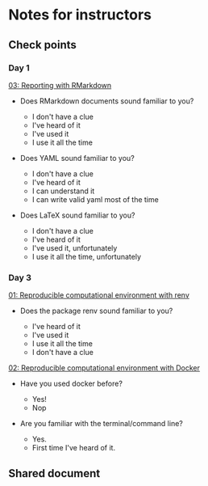  # Notes for instructors

 ##  Check points

### Day 1

[03: Reporting with RMarkdown](/reproducibility-with-r/materials/day1/03-rmarkdown/)

* Does RMarkdown documents sound familiar to you?
  * I don't have a clue
  * I've heard of it
  * I've used it
  * I use it all the time


* Does YAML sound familiar to you?
  * I don't have a clue
  * I've heard of it
  * I can understand it
  * I can write valid yaml most of the time

* Does LaTeX sound familiar to you?
  * I don't have a clue
  * I've heard of it
  * I've used it, unfortunately
  * I use it all the time, unfortunately



### Day 3

[01: Reproducible computational environment with renv](/reproducibility-with-r/materials/day3/01-renv/)

* Does the package renv sound familiar to you? 

  * I've heard of it
  * I've used it
  * I use it all the time
  * I don't have a clue
  
[02: Reproducible computational environment with Docker](/reproducibility-with-r/materials/day3/02-docker/)

* Have you used docker before? 

  * Yes!
  * Nop
  
* Are you familiar with the terminal/command line?

  * Yes.
  * First time I've heard of it. 


## Shared document

